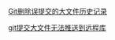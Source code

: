 [Git删除误提交的大文件历史记录](https://blog.csdn.net/qq_26443509/article/details/109176638)

[git提交大文件无法推送到远程库](https://www.jianshu.com/p/ab7edc5ddf90)